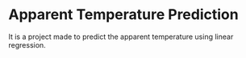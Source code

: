 # Apparent Temperature Prediction
It is a project made to predict the apparent temperature using linear regression. 
